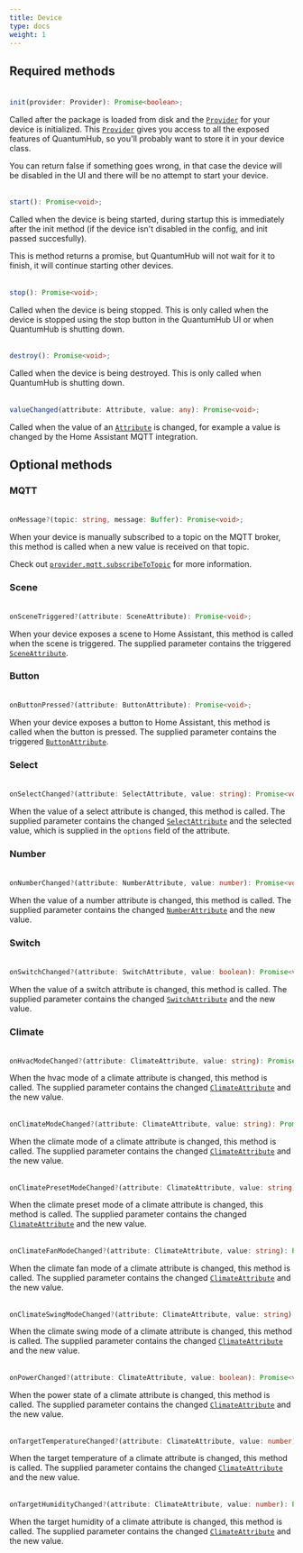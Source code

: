 ```yaml
---
title: Device
type: docs
weight: 1
---
```


<style>
    h4 {
        opacity: 0.5;
        height: 0px;
        overflow: hidden;
        margin-top: 0px !important;
    }
</style>

## Required methods

#### init
```typescript
init(provider: Provider): Promise<boolean>;
```

Called after the package is loaded from disk and the [`Provider`](/docs/development/sdk/provider/) for your device is initialized. This [`Provider`](/docs/development/sdk/provider/) gives you access to all the exposed features of QuantumHub, so you'll probably want to store it in your device class. 

You can return false if something goes wrong, in that case the device will be disabled in the UI and there will be no attempt to start your device.

#### start
```typescript
start(): Promise<void>;
```

Called when the device is being started, during startup this is immediately after the init method (if the device isn't disabled in the config, and init passed succesfully). 

This is method returns a promise, but QuantumHub will not wait for it to finish, it will continue starting other devices. 

#### stop
```typescript
stop(): Promise<void>;
```

Called when the device is being stopped. This is only called when the device is stopped using the stop button in the QuantumHub UI or when QuantumHub is shutting down.

#### destroy
```typescript
destroy(): Promise<void>;
```

Called when the device is being destroyed. This is only called when QuantumHub is shutting down.

#### valueChanged
```typescript
valueChanged(attribute: Attribute, value: any): Promise<void>;
```

Called when the value of an [`Attribute`](/docs/development/sdk/device-attributes/) is changed, for example a value is changed by the Home Assistant MQTT integration.


## Optional methods

### MQTT

#### onMessage
```typescript
onMessage?(topic: string, message: Buffer): Promise<void>;
```

When your device is manually subscribed to a topic on the MQTT broker, this method is called when a new value is received on that topic.

Check out [`provider.mqtt.subscribeToTopic`](/docs/development/sdk/provider/#subscribetotopictopic-string-promisevoid) for more information.

### Scene

#### onSceneTriggered
```typescript
onSceneTriggered?(attribute: SceneAttribute): Promise<void>;
```

When your device exposes a scene to Home Assistant, this method is called when the scene is triggered. The supplied parameter contains the triggered [`SceneAttribute`](/docs/development/sdk/device-attributes/#sceneattribute).

### Button

#### onButtonPressed
```typescript
onButtonPressed?(attribute: ButtonAttribute): Promise<void>;
```

When your device exposes a button to Home Assistant, this method is called when the button is pressed. The supplied parameter contains the triggered [`ButtonAttribute`](/docs/development/sdk/device-attributes/#buttonattribute).

### Select

#### onSelectChanged
```typescript
onSelectChanged?(attribute: SelectAttribute, value: string): Promise<void>;
```

When the value of a select attribute is changed, this method is called. The supplied parameter contains the changed [`SelectAttribute`](/docs/development/sdk/device-attributes/#selectattribute) and the selected value, which is supplied in the `options` field of the attribute.

### Number

#### onNumberChanged
```typescript
onNumberChanged?(attribute: NumberAttribute, value: number): Promise<void>;
```

When the value of a number attribute is changed, this method is called. The supplied parameter contains the changed [`NumberAttribute`](/docs/development/sdk/device-attributes/#numberattribute) and the new value.

### Switch

#### onSwitchChanged
```typescript
onSwitchChanged?(attribute: SwitchAttribute, value: boolean): Promise<void>;
```

When the value of a switch attribute is changed, this method is called. The supplied parameter contains the changed [`SwitchAttribute`](/docs/development/sdk/device-attributes/#switchattribute) and the new value.

### Climate

#### onHvacModeChanged
```typescript
onHvacModeChanged?(attribute: ClimateAttribute, value: string): Promise<void>;
```

When the hvac mode of a climate attribute is changed, this method is called. The supplied parameter contains the changed [`ClimateAttribute`](/docs/development/sdk/device-attributes/#climateattribute) and the new value.

#### onClimateModeChanged
```typescript
onClimateModeChanged?(attribute: ClimateAttribute, value: string): Promise<void>;
```

When the climate mode of a climate attribute is changed, this method is called. The supplied parameter contains the changed [`ClimateAttribute`](/docs/development/sdk/device-attributes/#climateattribute) and the new value.

#### onClimatePresetModeChanged
```typescript
onClimatePresetModeChanged?(attribute: ClimateAttribute, value: string): Promise<void>;
```

When the climate preset mode of a climate attribute is changed, this method is called. The supplied parameter contains the changed [`ClimateAttribute`](/docs/development/sdk/device-attributes/#climateattribute) and the new value.

#### onClimateFanModeChanged
```typescript
onClimateFanModeChanged?(attribute: ClimateAttribute, value: string): Promise<void>;
```

When the climate fan mode of a climate attribute is changed, this method is called. The supplied parameter contains the changed [`ClimateAttribute`](/docs/development/sdk/device-attributes/#climateattribute) and the new value.

#### onClimateSwingModeChanged
```typescript
onClimateSwingModeChanged?(attribute: ClimateAttribute, value: string): Promise<void>;
```

When the climate swing mode of a climate attribute is changed, this method is called. The supplied parameter contains the changed [`ClimateAttribute`](/docs/development/sdk/device-attributes/#climateattribute) and the new value.

#### onPowerChanged
```typescript
onPowerChanged?(attribute: ClimateAttribute, value: boolean): Promise<void>;
```

When the power state of a climate attribute is changed, this method is called. The supplied parameter contains the changed [`ClimateAttribute`](/docs/development/sdk/device-attributes/#climateattribute) and the new value.

#### onTargetTemperatureChanged
```typescript
onTargetTemperatureChanged?(attribute: ClimateAttribute, value: number): Promise<void>;
```

When the target temperature of a climate attribute is changed, this method is called. The supplied parameter contains the changed [`ClimateAttribute`](/docs/development/sdk/device-attributes/#climateattribute) and the new value.

#### onTargetHumidityChanged
```typescript
onTargetHumidityChanged?(attribute: ClimateAttribute, value: number): Promise<void>;
```

When the target humidity of a climate attribute is changed, this method is called. The supplied parameter contains the changed [`ClimateAttribute`](/docs/development/sdk/device-attributes/#climateattribute) and the new value.


